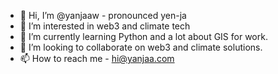 - 👋 Hi, I’m @yanjaaw - pronounced yen-ja
- 👀 I’m interested in web3 and climate tech
- 🌱 I’m currently learning Python and a lot about GIS for work.
- 💞️ I’m looking to collaborate on web3 and climate solutions.
- 📫 How to reach me - hi@yanjaa.com

<!---
yanjaaw/yanjaaw is a ✨ special ✨ repository because its `README.md` (this file) appears on your GitHub profile.
You can click the Preview link to take a look at your changes.
--->
